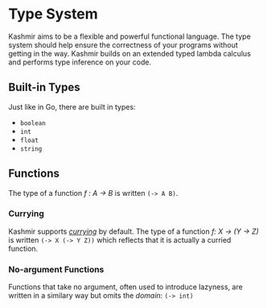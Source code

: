 # Type System

Kashmir aims to be a flexible and powerful functional language. The
type system should help ensure the correctness of your programs
without getting in the way. Kashmir builds on an extended typed lambda
calculus and performs type inference on your code.

## Built-in Types

Just like in Go, there are built in types:

* `boolean`
* `int`
* `float`
* `string`

## Functions

The type of a function *f : A &rarr; B* is written `(-> A B)`.

### Currying

Kashmir supports [*currying*](https://en.wikipedia.org/wiki/Currying)
by default. The type of a function *f: X &rarr; (Y &rarr; Z)* is
written `(-> X (-> Y Z))` which reflects that it is actually a
curried function.

### No-argument Functions

Functions that take no argument, often used to introduce lazyness, are written
in a similary way but omits the *domain*: `(-> int)`
